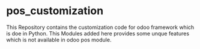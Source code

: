 # pos_customization

This Repository contains the customization code for odoo framework which is doe in Python. This Modules added here provides some unque features which is not available in odoo pos module.
